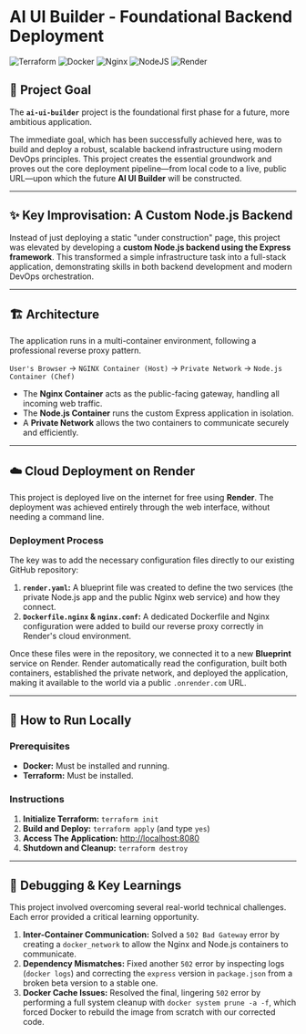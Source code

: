 # AI UI Builder - Foundational Backend Deployment

![Terraform](https://img.shields.io/badge/terraform-%235835CC.svg?style=for-the-badge&logo=terraform&logoColor=white) ![Docker](https://img.shields.io/badge/docker-%230db7ed.svg?style=for-the-badge&logo=docker&logoColor=white) ![Nginx](https://img.shields.io/badge/nginx-%23009639.svg?style=for-the-badge&logo=nginx&logoColor=white) ![NodeJS](https://img.shields.io/badge/node.js-6DA55F?style=for-the-badge&logo=node.js&logoColor=white) ![Render](https://img.shields.io/badge/Render-%46E3B7.svg?style=for-the-badge&logo=render&logoColor=white)

## 🎯 Project Goal

The **`ai-ui-builder`** project is the foundational first phase for a future, more ambitious application. 

The immediate goal, which has been successfully achieved here, was to build and deploy a robust, scalable backend infrastructure using modern DevOps principles. This project creates the essential groundwork and proves out the core deployment pipeline—from local code to a live, public URL—upon which the future **AI UI Builder** will be constructed.

---

## ✨ Key Improvisation: A Custom Node.js Backend

Instead of just deploying a static "under construction" page, this project was elevated by developing a **custom Node.js backend using the Express framework**. This transformed a simple infrastructure task into a full-stack application, demonstrating skills in both backend development and modern DevOps orchestration.

---

## 🏗️ Architecture

The application runs in a multi-container environment, following a professional reverse proxy pattern.

`User's Browser` -> `NGINX Container (Host)` -> `Private Network` -> `Node.js Container (Chef)`

* The **Nginx Container** acts as the public-facing gateway, handling all incoming web traffic.
* The **Node.js Container** runs the custom Express application in isolation.
* A **Private Network** allows the two containers to communicate securely and efficiently.

---

## ☁️ Cloud Deployment on Render

This project is deployed live on the internet for free using **Render**. The deployment was achieved entirely through the web interface, without needing a command line.

### Deployment Process
The key was to add the necessary configuration files directly to our existing GitHub repository:

1.  **`render.yaml`:** A blueprint file was created to define the two services (the private Node.js app and the public Nginx web service) and how they connect.
2.  **`Dockerfile.nginx` & `nginx.conf`:** A dedicated Dockerfile and Nginx configuration were added to build our reverse proxy correctly in Render's cloud environment.

Once these files were in the repository, we connected it to a new **Blueprint** service on Render. Render automatically read the configuration, built both containers, established the private network, and deployed the application, making it available to the world via a public `.onrender.com` URL.

---

## 🚀 How to Run Locally

### Prerequisites
* **Docker:** Must be installed and running.
* **Terraform:** Must be installed.

### Instructions
1.  **Initialize Terraform:** `terraform init`
2.  **Build and Deploy:** `terraform apply` (and type `yes`)
3.  **Access The Application:** [http://localhost:8080](http://localhost:8080)
4.  **Shutdown and Cleanup:** `terraform destroy`

---

## 🔬 Debugging & Key Learnings

This project involved overcoming several real-world technical challenges. Each error provided a critical learning opportunity.

1.  **Inter-Container Communication:** Solved a `502 Bad Gateway` error by creating a `docker_network` to allow the Nginx and Node.js containers to communicate.
2.  **Dependency Mismatches:** Fixed another `502` error by inspecting logs (`docker logs`) and correcting the `express` version in `package.json` from a broken beta version to a stable one.
3.  **Docker Cache Issues:** Resolved the final, lingering `502` error by performing a full system cleanup with `docker system prune -a -f`, which forced Docker to rebuild the image from scratch with our corrected code.
 
